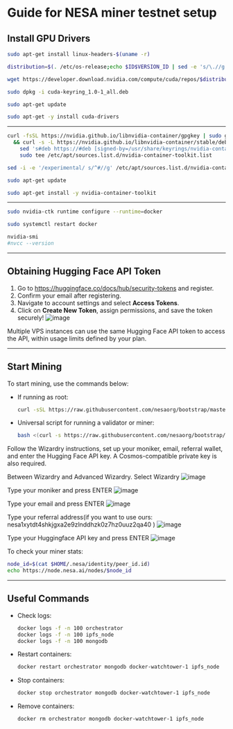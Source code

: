 # Guide for NESA miner testnet setup
## Install GPU Drivers

```bash
sudo apt-get install linux-headers-$(uname -r)

distribution=$(. /etc/os-release;echo $ID$VERSION_ID | sed -e 's/\.//g')

wget https://developer.download.nvidia.com/compute/cuda/repos/$distribution/x86_64/cuda-keyring_1.0-1_all.deb

sudo dpkg -i cuda-keyring_1.0-1_all.deb

sudo apt-get update

sudo apt-get -y install cuda-drivers
```

---

```bash
curl -fsSL https://nvidia.github.io/libnvidia-container/gpgkey | sudo gpg --dearmor -o /usr/share/keyrings/nvidia-container-toolkit-keyring.gpg \
  && curl -s -L https://nvidia.github.io/libnvidia-container/stable/deb/nvidia-container-toolkit.list | \
    sed 's#deb https://#deb [signed-by=/usr/share/keyrings/nvidia-container-toolkit-keyring.gpg] https://#g' | \
    sudo tee /etc/apt/sources.list.d/nvidia-container-toolkit.list

sed -i -e '/experimental/ s/^#//g' /etc/apt/sources.list.d/nvidia-container-toolkit.list

sudo apt-get update

sudo apt-get install -y nvidia-container-toolkit
```

---

```bash
sudo nvidia-ctk runtime configure --runtime=docker

sudo systemctl restart docker

nvidia-smi
#nvcc --version
```

---

## Obtaining Hugging Face API Token
1. Go to https://huggingface.co/docs/hub/security-tokens and register.
2. Confirm your email after registering.
3. Navigate to account settings and select **Access Tokens**.
4. Click on **Create New Token**, assign permissions, and save the token securely!
![image](https://github.com/user-attachments/assets/81b116f7-5c58-41ac-a492-6cfb0ad44477)

Multiple VPS instances can use the same Hugging Face API token to access the API, within usage limits defined by your plan.

---

## Start Mining

To start mining, use the commands below:

- If running as root:
  ```bash
  curl -sSL https://raw.githubusercontent.com/nesaorg/bootstrap/master/bootstrap.sh | sudo bash
  ```

- Universal script for running a validator or miner:
  ```bash
  bash <(curl -s https://raw.githubusercontent.com/nesaorg/bootstrap/master/bootstrap.sh)
  ```

Follow the Wizardry instructions, set up your moniker, email, referral wallet, and enter the Hugging Face API key. A Cosmos-compatible private key is also required.

Between Wizardry and Advanced Wizardry. Select Wizardry
![image](https://github.com/user-attachments/assets/b28eff62-8e97-4fc4-8fba-d9d79483253d)

Type your moniker and press ENTER
![image](https://github.com/user-attachments/assets/fa3fcf97-ed38-4b79-a377-925fc595f3b6)

Type your email and press ENTER
![image](https://github.com/user-attachments/assets/019404fa-85cd-4173-9770-a7b7086b579e)

Type your referral address(if you want to use ours: nesa1xytdt4shkjgxa2e9zlnddhzk0z7hz0uuz2qa40 )
![image](https://github.com/user-attachments/assets/cc5ad113-acfa-4ae9-b210-81a5b3db3905)

Type your Huggingface API key and press ENTER
![image](https://github.com/user-attachments/assets/e9b45789-5556-49e1-8e4d-330c2bb10100)



To check your miner stats:
```bash
node_id=$(cat $HOME/.nesa/identity/peer_id.id)
echo https://node.nesa.ai/nodes/$node_id
```

---

## Useful Commands
- Check logs:
  ```bash
  docker logs -f -n 100 orchestrator
  docker logs -f -n 100 ipfs_node
  docker logs -f -n 100 mongodb
  ```

- Restart containers:
  ```bash
  docker restart orchestrator mongodb docker-watchtower-1 ipfs_node
  ```

- Stop containers:
  ```bash
  docker stop orchestrator mongodb docker-watchtower-1 ipfs_node
  ```

- Remove containers:
  ```bash
  docker rm orchestrator mongodb docker-watchtower-1 ipfs_node
  ```
```
